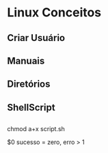 # Linux Conceitos

## Criar Usuário

## Manuais

## Diretórios

## ShellScript


##
chmod a+x script.sh

$0 sucesso = zero, erro > 1
